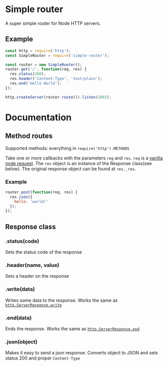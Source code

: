 # Simple router

A super simple router for Node HTTP servers.

## Example

```javascript
const http = require('http');
const SimpleRouter = require('simple-router');

const router = new SimpleRouter();
router.get('/', function(req, res) {
  res.status(200);
  res.header('Content-Type', 'text/plain');
  res.end('Hello World');
});

http.createServer(router.route()).listen(2002);
```

# Documentation

## Method routes
Supported methods: everything in `require('http').METHODS`

Take one or more callbacks with the parameters `req` and `res`. `req` is a [vanilla node request](https://nodejs.org/api/http.html#http_class_http_incomingmessage). The `res` object is an instance of the Response class(see below). The original response object can be found at `res._res`.

### Example

```javascript
router.post(function(req, res) {
  res.json({
    hello: 'world!'
  });
});
```

## Response class

### .status(code)

Sets the status code of the response

### .header(name, value)

Sets a header on the response

### .write(data)

Writes some data to the response. Works the same as [`http.ServerResponse.write`](https://nodejs.org/api/http.html#http_response_write_chunk_encoding_callback)


### .end(data)

Ends the response. Works the same as [`http.ServerResponse.end`](https://nodejs.org/api/http.html#http_response_end_data_encoding_callback)

### .json(object)

Makes it easy to send a json response. Converts object to JSON and sets status 200 and proper `Content-Type`
